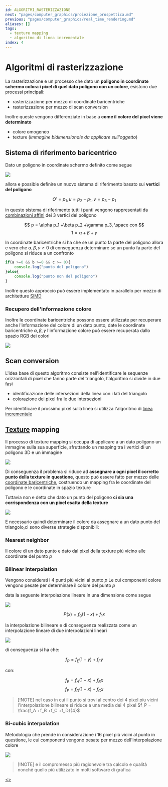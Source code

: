 ```yaml
---
id: ALGORITMI_RASTERIZZAZIONE
next: "pages/computer_graphics/proiezione_prospettica.md"
previous: "pages/computer_graphics/real_time_rendering.md"
aliases: []
tags:
  - texture mapping
  - algoritmo di linea incrementale
index: 4
---
```


# Algoritmi di rasterizzazione

La rasterizzazione e un processo che dato un **poligono in coordinate schermo colora i pixel di quel dato poligono con un colore**, esistono due processi principali:

- rasterizzazione per mezzo di coordinate baricentriche
- rasterizzazione per mezzo di scan conversion

Inoltre queste vengono differenziate in base a **come il colore del pixel viene determinato**

- colore omogeneo
- texture (*immagine bidimensionale da applicare sull'oggetto*)

## Sistema di riferimento baricentrico

Dato un poligono in coordinate schermo definito come segue

![](computer_graphics/imgs/poligono_baricentrico.png)

allora e possible definire un nuovo sistema di riferimento basato sui **vertici del poligono**

$$
O' = p_1,u = p_2 - p_1,v = p_3 - p_1
$$

in questo sistema di riferimento tutti i punti vengono rappresentati da [combinazioni affini](pages/computer_graphics/trasformazioni_geometriche.md#combinazione%20affine) dei 3 vertici del poligono

$$
p = \alpha p_1 +\beta p_2 +\gamma p_3, \space con
$$
$$
1= \alpha + \beta + \gamma
$$

In coordinate baricentriche si ha che se un punto fa parte del poligono allora e vero che $\alpha,\beta,\gamma \geq 0$ di conseguenza determinare se un  punto fa parte del poligono si riduce a un confronto

```javascript
if(a >=0 && b >=0 && c >= 0){
	console.log("punto del poligono")
}else{
	console.log("punto non del poligono")
}
```

Inoltre questo approccio può essere implementato in parallelo per mezzo di architetture [SIMD](https://it.wikipedia.org/wiki/SIMD)

### Recupero dell'informazione colore

Inoltre le coordinate baricentriche possono essere utilizzate per recuperare anche l'informazione del colore di un dato punto, date le coordinate baricentriche $\alpha,\beta,\gamma$ l'informazione colore può essere recuperata dallo spazio RGB dei colori

![](assets/computer_graphics/Pasted%20image%2020241214104134.png)

## Scan conversion

L'idea base di questo algoritmo consiste nell'identificare le sequenze orizzontali di pixel che fanno parte del triangolo, l'algoritmo si divide in due fasi

- identificazione delle intersezioni della linea con i lati del triangolo
- colorazione dei pixel fra le due intersezioni

Per identificare il prossimo pixel sulla linea si utilizza l'algoritmo di [linea incrementale](https://it.wikipedia.org/wiki/Algoritmo_della_linea_di_Bresenham)

## [Texture](pages/computer_graphics/texture_mapping.md) mapping

Il processo di texture mapping si occupa di applicare a un dato poligono un immagine sulla sua superficie, sfruttando un mapping tra i vertici di un poligono 3D e un immagine

![](assets/computer_graphics/Pasted%20image%2020241214154455.png)

Di conseguenza il problema si riduce ad **assegnare a ogni pixel il corretto punto della texture in questione**, questo può essere fatto per mezzo delle [coordinate baricentriche](#Sistema%20di%20riferimento%20baricentrico), costruendo un mapping fra le coordinate del poligono e le coordinate in spazio texture

Tuttavia non e detta che dato un punto del poligono **ci sia una corrispondenza con un pixel esatta della texture**

![](assets/computer_graphics/Pasted%20image%2020241214155219.png)

E necessario quindi determinare il colore da assegnare a un dato punto del triangolo,ci sono diverse strategie disponibili:

### Nearest neighbor

Il colore di un dato punto e dato dal pixel della texture più vicino alle coordinate del punto $p$

### Bilinear interpolation

Vengono considerati i 4 punti più vicini al punto $p$ Le cui componenti colore vengono pesate per determinare il colore del punto $p$

data la seguente interpolazione lineare in una dimensione come segue

![](assets/computer_graphics/Pasted%20image%2020241214160025.png)

$$
P(x) = f_0(1-x) + f_1x
$$

la interpolazione bilineare e di conseguenza realizzata come un interpolazione lineare di due interpolazioni lineari

![](assets/computer_graphics/Pasted%20image%2020241214160210.png)

di conseguenza si ha che:

$$
f_P= f_E(1-y)+ f_Fy
$$

con:

$$
f_E= f_A(1-x)+ f_Bx
$$
$$
f_F= f_D(1-x)+ f_Cx
$$

>[!NOTE] nel caso in cui il punto si trovi al centro dei 4 pixel piu vicini l'interpolazione bilineare si riduce a una media dei 4 pixel $f_P = \frac{f_A +f_B +f_C +f_D}{4}$

### Bi-cubic interpolation

Metodologia che prende in considerazione i $16$ pixel più vicini al punto in questione, le cui componenti vengono pesate per mezzo dell'interpolazione colore

![](assets/computer_graphics/Pasted%20image%2020241214160835.png)

>[!NOTE] e il compromesso più ragionevole tra calcolo e qualità nonché quello più utilizzato in molti software di grafica

[<](pages/computer_graphics/real_time_rendering.md)[>](pages/computer_graphics/proiezione_prospettica.md)
